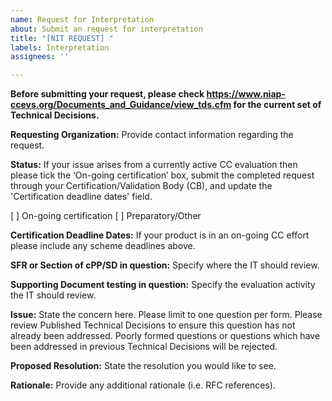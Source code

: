 ```yaml
---
name: Request for Interpretation
about: Submit an request for interpretation
title: "[NIT REQUEST] "
labels: Interpretation
assignees: ''

---
```


**Before submitting your request, please check https://www.niap-ccevs.org/Documents_and_Guidance/view_tds.cfm for the current set of Technical Decisions.**

**Requesting Organization:**
Provide contact information regarding the request.

**Status:**
If your issue arises from a currently active CC evaluation then please tick the ‘On-going certification’ box, submit the completed request through your Certification/Validation Body (CB), and update the 'Certification deadline dates' field. 

[ ] On-going certification
[ ] Preparatory/Other

**Certification Deadline Dates:**
If your product is in an on-going CC effort please include any scheme deadlines above.

**SFR or Section of cPP/SD in question:**
Specify where the IT should review.

**Supporting Document testing in question:**
Specify the evaluation activity the IT should review.

**Issue:**
State the concern here. Please limit to one question per form. Please review Published Technical Decisions to ensure this question has not already been addressed. Poorly formed questions or questions which have been addressed in previous Technical Decisions will be rejected.

**Proposed Resolution:**
State the resolution you would like to see.

**Rationale:**
Provide any additional rationale (i.e. RFC references).
